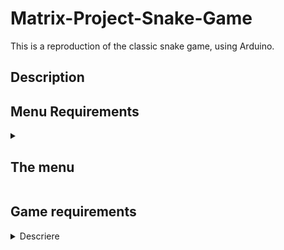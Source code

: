 # Matrix-Project-Snake-Game

This is a reproduction of the classic snake game, using Arduino.

 ## Description
 ## Menu Requirements
<details>
  <summary><h2><b>The menu</b></h2></summary>
  
  1. Intro Message
   - When powering up a game, a greeting message shown for a few moments
  2. Should contain roughly the following categories:
(a) Start game, starts the initial level of your game
(b) Settings:
– LCD brightness control (mandatory, must change LED wire
that’s directly connected to 5v). Save it to eeprom.
– Matrix brightness control (see function setIntesnity from the
ledControl library). Make sure to display something on the
matrix when selecting it. Save it to eeprom.
– Sounds on or off. Save it to eeprom.
(c) About: should include details about the creator(s) of the game.
At least game name, author and github link or user (use scrolling
text?)
4. While playing the game: display all relevant info
– Lives
– Level
– Score
– Time?
– etc
5. Upon game ending:
(a) Display relevant game info: score, time, lives left etc. Must
inform player if he/she beat the highscore. This menu
should only be closed by the player, pressing a button.
 

</details>

 ## Game requirements

<details>
<summary>Descriere</summary>
  
Aici poți să incluzi o scurtă descriere a proiectului.

</details>
